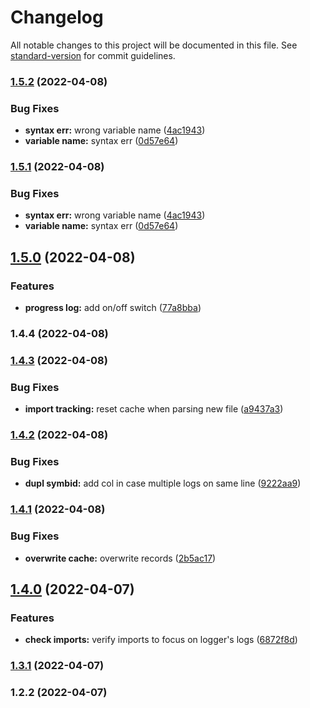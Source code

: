 # Changelog

All notable changes to this project will be documented in this file. See [standard-version](https://github.com/conventional-changelog/standard-version) for commit guidelines.

### [1.5.2](https://github.com/mduw/babel-plugin-transform-zlog/compare/v1.5.0...v1.5.2) (2022-04-08)


### Bug Fixes

* **syntax err:** wrong variable name ([4ac1943](https://github.com/mduw/babel-plugin-transform-zlog/commit/4ac194385719385f6233ec15a55989cb6930df49))
* **variable name:** syntax err ([0d57e64](https://github.com/mduw/babel-plugin-transform-zlog/commit/0d57e64f6de70685a862c4c78b5674b2ec57f914))

### [1.5.1](https://github.com/mduw/babel-plugin-transform-zlog/compare/v1.5.0...v1.5.1) (2022-04-08)


### Bug Fixes

* **syntax err:** wrong variable name ([4ac1943](https://github.com/mduw/babel-plugin-transform-zlog/commit/4ac194385719385f6233ec15a55989cb6930df49))
* **variable name:** syntax err ([0d57e64](https://github.com/mduw/babel-plugin-transform-zlog/commit/0d57e64f6de70685a862c4c78b5674b2ec57f914))

## [1.5.0](https://github.com/mduw/babel-plugin-transform-zlog/compare/v1.4.4...v1.5.0) (2022-04-08)


### Features

* **progress log:** add on/off switch ([77a8bba](https://github.com/mduw/babel-plugin-transform-zlog/commit/77a8bba133bfab780bdcd34f7b522852b6c707fe))

### 1.4.4 (2022-04-08)

### [1.4.3](https://github.com/mduw/babel-plugin-transform-zlog/compare/v1.4.2...v1.4.3) (2022-04-08)


### Bug Fixes

* **import tracking:** reset cache when parsing new file ([a9437a3](https://github.com/mduw/babel-plugin-transform-zlog/commit/a9437a395a6837ee861992f6d48d6de52e558d3f))

### [1.4.2](https://github.com/mduw/babel-plugin-transform-zlog/compare/v1.4.1...v1.4.2) (2022-04-08)


### Bug Fixes

* **dupl symbid:** add col in case multiple logs on same line ([9222aa9](https://github.com/mduw/babel-plugin-transform-zlog/commit/9222aa97e3bb439a8b090a40f550f1d3a17bf666))

### [1.4.1](https://github.com/mduw/babel-plugin-transform-zlog/compare/v1.4.0...v1.4.1) (2022-04-08)


### Bug Fixes

* **overwrite cache:** overwrite records ([2b5ac17](https://github.com/mduw/babel-plugin-transform-zlog/commit/2b5ac17ca7733c0005e445ec4a8a16c63ecaf225))

## [1.4.0](https://github.com/mduw/babel-plugin-transform-zlog/compare/v1.3.1...v1.4.0) (2022-04-07)


### Features

* **check imports:** verify imports to focus on logger's logs ([6872f8d](https://github.com/mduw/babel-plugin-transform-zlog/commit/6872f8d630511898c95b7b6dc19dc1fe0d02fb5d))

### [1.3.1](https://github.com/mduw/babel-plugin-transform-zlog/compare/v1.2.2...v1.3.1) (2022-04-07)

### 1.2.2 (2022-04-07)
